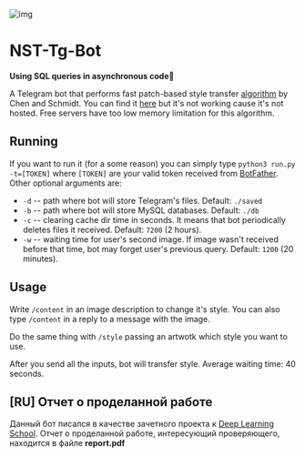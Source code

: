 ![img](https://user-images.githubusercontent.com/31612763/152140598-1f03ca21-1fbd-4316-9b6e-68b85df04b92.png)

# NST-Tg-Bot

**Using SQL queries in asynchronous code🙈**

A Telegram bot that performs fast patch-based style transfer [algorithm](https://arxiv.org/pdf/1612.04337.pdf) by Chen and Schmidt.
You can find it [here](https://t.me/fiflyc_nst_bot) but it's not working cause it's not hosted. Free servers have too low memory limitation for this algorithm.

## Running
If you want to run it (for a some reason) you can simply type
`python3 run.py -t=[TOKEN]`
where `[TOKEN]` are your valid token received from [BotFather](https://t.me/BotFather).
Other optional arguments are:
* `-d` -- path where bot will store Telegram's files. Default: `./saved`
* `-b` -- path where bot will store MySQL databases. Default: `./db`
* `-c` -- clearing cache dir time in seconds. It means that bot periodically deletes files it received. Default: `7200` (2 hours).
* `-w` -- waiting time for user's second image. If image wasn't received before that time, bot may forget user's previous query. Default: `1200` (20 minutes).

## Usage
Write `/content` in an image description to change it's style. You can also type `/content` in a reply to a message with the image.

Do the same thing with `/style` passing an artwotk which style you want to use.

After you send all the inputs, bot will transfer style. Average waiting time: 40 seconds.

## [RU] Отчет о проделанной работе

Данный бот писался в качестве зачетного проекта к [Deep Learning School](https://www.dlschool.org/). Отчет о проделанной работе, интересующий проверяющего, находится в файле **report.pdf**
